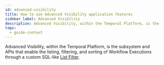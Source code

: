 ```yaml
---
id: advanced-visibility
title: How to use Advanced Visibility application features
sidebar_label: Advanced Visibility
description: Advanced Visibility, within the Temporal Platform, is the subsystem and APIs that enable the listing, filtering, and sorting of Workflow Executions through a custom SQL-like List Filter.
tags:
  - guide-context
---
```


Advanced Visibility, within the Temporal Platform, is the subsystem and APIs that enable the listing, filtering, and sorting of Workflow Executions through a custom SQL-like [List Filter](/concepts/what-is-a-list-filter).
